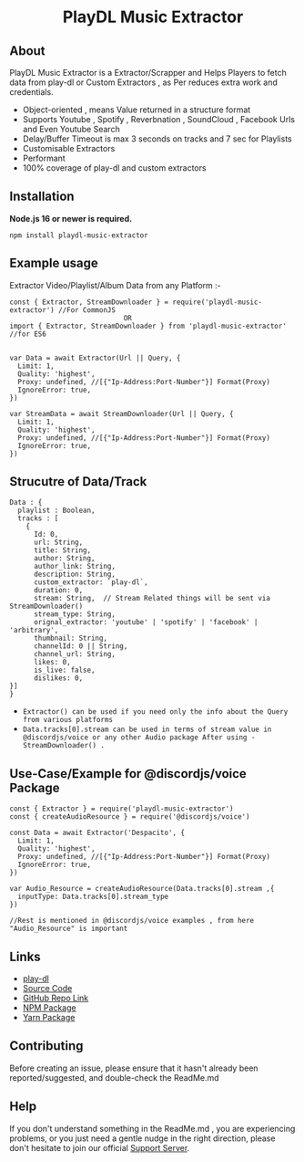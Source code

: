 <div align="center">
  <br />
  <br />
  <p>
<h1>PlayDL Music Extractor</h1>
  </p>
</div>

## About

PlayDL Music Extractor is a Extractor/Scrapper and Helps Players to fetch data from play-dl or Custom Extractors , as Per reduces extra work and credentials.

- Object-oriented , means Value returned in a structure format
- Supports Youtube , Spotify , Reverbnation , SoundCloud , Facebook Urls and Even Youtube Search
- Delay/Buffer Timeout is max 3 seconds on tracks and 7 sec for Playlists
- Customisable Extractors
- Performant
- 100% coverage of play-dl and custom extractors

## Installation

**Node.js 16 or newer is required.**

```
npm install playdl-music-extractor
```

## Example usage

Extractor Video/Playlist/Album Data from any Platform :-

```
const { Extractor, StreamDownloader } = require('playdl-music-extractor') //For CommonJS
                            OR
import { Extractor, StreamDownloader } from 'playdl-music-extractor' //for ES6


var Data = await Extractor(Url || Query, {
  Limit: 1,
  Quality: 'highest',
  Proxy: undefined, //[{"Ip-Address:Port-Number"}] Format(Proxy)
  IgnoreError: true,
})

var StreamData = await StreamDownloader(Url || Query, {
  Limit: 1,
  Quality: 'highest',
  Proxy: undefined, //[{"Ip-Address:Port-Number"}] Format(Proxy)
  IgnoreError: true,
})
```

## Strucutre of Data/Track

```
Data : {
  playlist : Boolean,
  tracks : [
    {
      Id: 0,
      url: String,
      title: String,
      author: String,
      author_link: String,
      description: String,
      custom_extractor: `play-dl`,
      duration: 0,
      stream: String,  // Stream Related things will be sent via StreamDownloader()
      stream_type: String,
      orignal_extractor: 'youtube' | 'spotify' | 'facebook' | 'arbitrary',
      thumbnail: String,
      channelId: 0 || String,
      channel_url: String,
      likes: 0,
      is_live: false,
      dislikes: 0,
}]
}
```

- `Extractor() can be used if you need only the info about the Query from various platforms`
- `Data.tracks[0].stream can be used in terms of stream value in @discordjs/voice or any other Audio package After using - StreamDownloader() .`

## Use-Case/Example for @discordjs/voice Package

```
const { Extractor } = require('playdl-music-extractor')
const { createAudioResource } = require('@discordjs/voice')

const Data = await Extractor('Despacito', {
  Limit: 1,
  Quality: 'highest',
  Proxy: undefined, //[{"Ip-Address:Port-Number"}] Format(Proxy)
  IgnoreError: true,
})

var Audio_Resource = createAudioResource(Data.tracks[0].stream ,{
  inputType: Data.tracks[0].stream_type
})

//Rest is mentioned in @discordjs/voice examples , from here "Audio_Resource" is important

```

## Links

- [play-dl](https://www.npmjs.com/package/play-dl)
- [Source Code](https://github.com/SidisLiveYT/playdl-music-extractor.git)
- [GitHub Repo Link](https://github.com/SidisLiveYT/playdl-music-extractor)
- [NPM Package](https://www.npmjs.com/package/playdl-music-extractor)
- [Yarn Package](https://yarn.pm/playdl-music-extractor)

## Contributing

Before creating an issue, please ensure that it hasn't already been reported/suggested, and double-check the ReadMe.md

## Help

If you don't understand something in the ReadMe.md , you are experiencing problems, or you just need a gentle
nudge in the right direction, please don't hesitate to join our official [Support Server](https://discord.gg/Vkmzffpjny).
